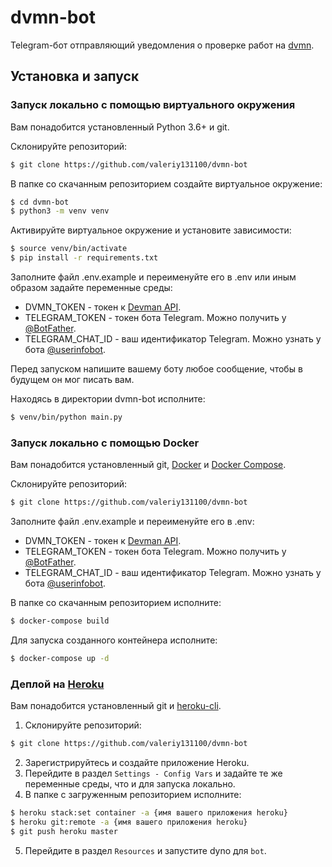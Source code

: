 # dvmn-bot

Telegram-бот отправляющий уведомления о проверке работ на [dvmn](https://dvmn.org).

## Установка и запуск

### Запуск локально с помощью виртуального окружения
Вам понадобится установленный Python 3.6+ и git.

Склонируйте репозиторий:
```bash
$ git clone https://github.com/valeriy131100/dvmn-bot
```

В папке со скачанным репозиторием создайте виртуальное окружение:
```bash
$ cd dvmn-bot
$ python3 -m venv venv
```

Активируйте виртуальное окружение и установите зависимости:
```bash
$ source venv/bin/activate
$ pip install -r requirements.txt
```

Заполните файл .env.example и переименуйте его в .env или иным образом задайте переменные среды:
* DVMN_TOKEN - токен к [Devman API](https://dvmn.org/api/docs/).
* TELEGRAM_TOKEN - токен бота Telegram. Можно получить у [@BotFather](https://t.me/BotFather).
* TELEGRAM_CHAT_ID - ваш идентификатор Telegram. Можно узнать у бота [@userinfobot](https://t.me/userinfobot).

Перед запуском напишите вашему боту любое сообщение, чтобы в будущем он мог писать вам.

Находясь в директории dvmn-bot исполните:
```bash
$ venv/bin/python main.py
```

### Запуск локально с помощью Docker
Вам понадобится установленный git, [Docker](https://docs.docker.com/get-docker/) и [Docker Compose](https://docs.docker.com/compose/install/).

Склонируйте репозиторий:
```bash
$ git clone https://github.com/valeriy131100/dvmn-bot
```

Заполните файл .env.example и переименуйте его в .env:
* DVMN_TOKEN - токен к [Devman API](https://dvmn.org/api/docs/).
* TELEGRAM_TOKEN - токен бота Telegram. Можно получить у [@BotFather](https://t.me/BotFather).
* TELEGRAM_CHAT_ID - ваш идентификатор Telegram. Можно узнать у бота [@userinfobot](https://t.me/userinfobot).

В папке со скачанным репозиторием исполните:
```bash
$ docker-compose build
```

Для запуска созданного контейнера исполните:
```bash
$ docker-compose up -d
```

### Деплой на [Heroku](https://heroku.com/)
Вам понадобится установленный git и [heroku-cli](https://devcenter.heroku.com/articles/heroku-cli#install-the-heroku-cli).

1. Склонируйте репозиторий:
```bash
$ git clone https://github.com/valeriy131100/dvmn-bot
```

2. Зарегистрируйтесь и создайте приложение Heroku.
3. Перейдите в раздел `Settings - Config Vars` и задайте те же переменные среды, что и для запуска локально.
4. В папке с загруженным репозиторием исполните:
```bash
$ heroku stack:set container -a {имя вашего приложения heroku}
$ heroku git:remote -a {имя вашего приложения heroku}
$ git push heroku master
```
5. Перейдите в раздел `Resources` и запустите dyno для `bot`.
